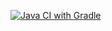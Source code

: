 [![Java CI with Gradle](https://github.com/RustamKUT/bdd/actions/workflows/gradle.yml/badge.svg)](https://github.com/RustamKUT/bdd/actions/workflows/gradle.yml)
